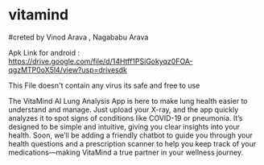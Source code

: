# vitamind


#creted by Vinod Arava , Nagababu Arava


Apk Link for android : https://drive.google.com/file/d/14Htff1PSiGokyqz0FOA-qgzMTP0oX5l4/view?usp=drivesdk

This File doesn't contain any virus its safe and free to use


The VitaMind AI Lung Analysis App is here to make lung health easier to understand and manage. Just upload your X-ray, and the app quickly analyzes it to spot signs of conditions like COVID-19 or pneumonia. It’s designed to be simple and intuitive, giving you clear insights into your health. Soon, we’ll be adding a friendly chatbot to guide you through your health questions and a prescription scanner to help you keep track of your medications—making VitaMind a true partner in your wellness journey.
